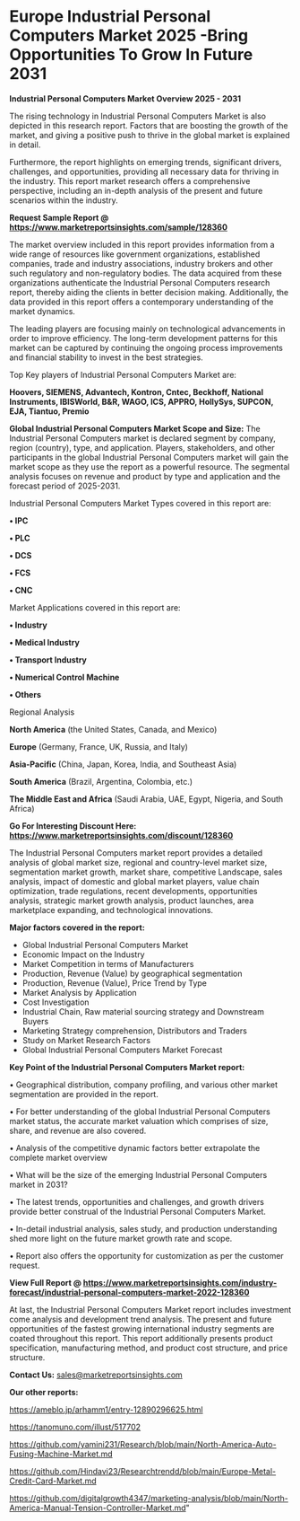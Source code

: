 # Europe Industrial Personal Computers Market 2025 -Bring Opportunities To Grow In Future 2031

<Strong> Industrial Personal Computers Market Overview 2025 - 2031</strong>

The rising technology in Industrial Personal Computers Market is also depicted in this research report. Factors that are boosting the growth of the market, and giving a positive push to thrive in the global market is explained in detail.

Furthermore, the report highlights on emerging trends, significant drivers, challenges, and opportunities, providing all necessary data for thriving in the industry. This report market research offers a comprehensive perspective, including an in-depth analysis of the present and future scenarios within the industry.

<strong>Request Sample Report @ <a href=https://www.marketreportsinsights.com/sample/128360>https://www.marketreportsinsights.com/sample/128360</a></strong>

The market overview included in this report provides information from a wide range of resources like government organizations, established companies, trade and industry associations, industry brokers and other such regulatory and non-regulatory bodies. The data acquired from these organizations authenticate the Industrial Personal Computers research report, thereby aiding the clients in better decision making. Additionally, the data provided in this report offers a contemporary understanding of the market dynamics.

The leading players are focusing mainly on technological advancements in order to improve efficiency. The long-term development patterns for this market can be captured by continuing the ongoing process improvements and financial stability to invest in the best strategies.

Top Key players of Industrial Personal Computers Market are:

<strong>Hoovers, SIEMENS, Advantech, Kontron, Cntec, Beckhoff, National Instruments, IBISWorld, B&R, WAGO, ICS, APPRO, HollySys, SUPCON, EJA, Tiantuo, Premio</strong>

<strong><b>Global Industrial Personal Computers Market Scope and Size:</b></strong>
The Industrial Personal Computers market is declared segment by company, region (country), type, and application. Players, stakeholders, and other participants in the global Industrial Personal Computers market will gain the market scope as they use the report as a powerful resource. The segmental analysis focuses on revenue and product by type and application and the forecast period of 2025-2031.

Industrial Personal Computers Market Types covered in this report are:

<strong>• IPC

• PLC

• DCS

• FCS

• CNC</strong>

Market Applications covered in this report are:

<strong>• Industry

• Medical Industry

• Transport Industry

• Numerical Control Machine

• Others</strong> 

Regional Analysis

<strong>North America</strong> (the United States, Canada, and Mexico)

<strong>Europe</strong> (Germany, France, UK, Russia, and Italy)

<strong>Asia-Pacific</strong> (China, Japan, Korea, India, and Southeast Asia)

<strong>South America</strong> (Brazil, Argentina, Colombia, etc.)

<strong>The Middle East and Africa</strong> (Saudi Arabia, UAE, Egypt, Nigeria, and South Africa)

<strong>Go For Interesting Discount Here: <a href=https://www.marketreportsinsights.com/discount/128360>https://www.marketreportsinsights.com/discount/128360</a></strong>

The Industrial Personal Computers market report provides a detailed analysis of global market size, regional and country-level market size, segmentation market growth, market share, competitive Landscape, sales analysis, impact of domestic and global market players, value chain optimization, trade regulations, recent developments, opportunities analysis, strategic market growth analysis, product launches, area marketplace expanding, and technological innovations.

<strong><b>Major factors covered in the report:</b></strong>
<ul>
  <li>Global Industrial Personal Computers Market </li>
  <li>Economic Impact on the Industry</li>
  <li>Market Competition in terms of Manufacturers</li>
  <li>Production, Revenue (Value) by geographical segmentation</li>
  <li>Production, Revenue (Value), Price Trend by Type</li>
  <li>Market Analysis by Application</li>
  <li>Cost Investigation</li>
  <li>Industrial Chain, Raw material sourcing strategy and Downstream Buyers</li>
  <li>Marketing Strategy comprehension, Distributors and Traders</li>
  <li>Study on Market Research Factors</li>
  <li>Global Industrial Personal Computers Market Forecast</li>
</ul>

<strong><b>Key Point of the Industrial Personal Computers Market report:</b></strong>

• Geographical distribution, company profiling, and various other market segmentation are provided in the report.

• For better understanding of the global Industrial Personal Computers market status, the accurate market valuation which comprises of size, share, and revenue are also covered.

• Analysis of the competitive dynamic factors better extrapolate the complete market overview

• What will be the size of the emerging Industrial Personal Computers market in 2031?

• The latest trends, opportunities and challenges, and growth drivers provide better construal of the Industrial Personal Computers Market.

• In-detail industrial analysis, sales study, and production understanding shed more light on the future market growth rate and scope.

• Report also offers the opportunity for customization as per the customer request.

<strong><b>View Full Report @ <a href=https://www.marketreportsinsights.com/industry-forecast/industrial-personal-computers-market-2022-128360>https://www.marketreportsinsights.com/industry-forecast/industrial-personal-computers-market-2022-128360</a></b></strong>


At last, the Industrial Personal Computers Market report includes investment come analysis and development trend analysis. The present and future opportunities of the fastest growing international industry segments are coated throughout this report. This report additionally presents product specification, manufacturing method, and product cost structure, and price structure.

<strong>Contact Us:</strong>
sales@marketreportsinsights.com

<strong>Our other reports:</strong>

<a href=https://ameblo.jp/arhamm1/entry-12890296625.html>https://ameblo.jp/arhamm1/entry-12890296625.html</a>

<a href=https://tanomuno.com/illust/517702>https://tanomuno.com/illust/517702</a>

<a href=https://github.com/yamini231/Research/blob/main/North-America-Auto-Fusing-Machine-Market.md>https://github.com/yamini231/Research/blob/main/North-America-Auto-Fusing-Machine-Market.md</a>

<a href=https://github.com/Hindavi23/Researchtrendd/blob/main/Europe-Metal-Credit-Card-Market.md>https://github.com/Hindavi23/Researchtrendd/blob/main/Europe-Metal-Credit-Card-Market.md</a>

<a href=https://github.com/digitalgrowth4347/marketing-analysis/blob/main/North-America-Manual-Tension-Controller-Market.md>https://github.com/digitalgrowth4347/marketing-analysis/blob/main/North-America-Manual-Tension-Controller-Market.md</a>"
